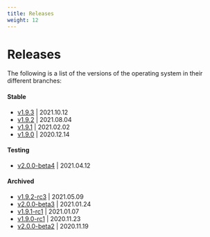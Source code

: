 ```yaml
---
title: Releases
weight: 12
---
```


# Releases

The following is a list of the versions of the operating system in their different branches:

#### Stable

- [v1.9.3](https://github.com/burmilla/os/releases/tag/v1.9.3) | 2021.10.12
- [v1.9.2](https://github.com/burmilla/os/releases/tag/v1.9.2) | 2021.08.04
- [v1.9.1](https://github.com/burmilla/os/releases/tag/v1.9.1) | 2021.02.02
- [v1.9.0](https://github.com/burmilla/os/releases/tag/v1.9.0) | 2020.12.14

#### Testing

- [v2.0.0-beta4](https://github.com/burmilla/os/releases/tag/v2.0.0-beta4) | 2021.04.12

#### Archived

- [v1.9.2-rc3](https://github.com/burmilla/os/releases/tag/v1.9.2-rc3) | 2021.05.09
- [v2.0.0-beta3](https://github.com/burmilla/os/releases/tag/v2.0.0-beta3) | 2021.01.24
- [v1.9.1-rc1](https://github.com/burmilla/os/releases/tag/v1.9.1-rc1) | 2021.01.07
- [v1.9.0-rc1](https://github.com/burmilla/os/releases/tag/v1.9.0-rc1) | 2020.11.23
- [v2.0.0-beta2](https://github.com/burmilla/os/releases/tag/v2.0.0-beta2) | 2020.11.19
